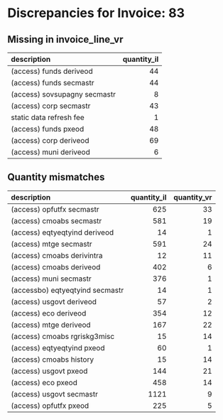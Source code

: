# Discrepancies for Invoice: 83

## Missing in invoice_line_vr

| description                  |   quantity_il |
|:-----------------------------|--------------:|
| (access) funds deriveod      |            44 |
| (access) funds secmastr      |            44 |
| (access) sovsupagny secmastr |             8 |
| (access) corp secmastr       |            43 |
| static data refresh fee      |             1 |
| (access) funds pxeod         |            48 |
| (access) corp deriveod       |            69 |
| (access) muni deriveod       |             6 |

## Quantity mismatches

| description                     |   quantity_il |   quantity_vr |
|:--------------------------------|--------------:|--------------:|
| (access) opfutfx secmastr       |           625 |            33 |
| (access) cmoabs secmastr        |           581 |            19 |
| (access) eqtyeqtyind deriveod   |            14 |             1 |
| (access) mtge secmastr          |           591 |            24 |
| (access) cmoabs derivintra      |            12 |            11 |
| (access) cmoabs deriveod        |           402 |             6 |
| (access) muni secmastr          |           376 |             1 |
| (accessbo) eqtyeqtyind secmastr |            14 |             1 |
| (access) usgovt deriveod        |            57 |             2 |
| (access) eco deriveod           |           354 |            12 |
| (access) mtge deriveod          |           167 |            22 |
| (access) cmoabs rgriskg3misc    |            15 |            14 |
| (access) eqtyeqtyind pxeod      |            60 |             1 |
| (access) cmoabs history         |            15 |            14 |
| (access) usgovt pxeod           |           144 |            21 |
| (access) eco pxeod              |           458 |            14 |
| (access) usgovt secmastr        |          1121 |             9 |
| (access) opfutfx pxeod          |           225 |             5 |
